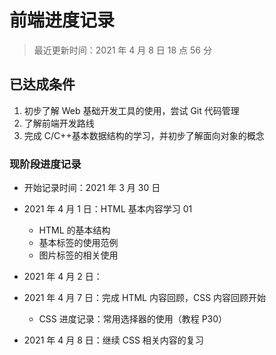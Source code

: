# 前端进度记录

> 最近更新时间：2021 年 4 月 8 日 18 点 56 分

## 已达成条件

1. 初步了解 Web 基础开发工具的使用，尝试 Git 代码管理
2. 了解前端开发路线
3. 完成 C/C++基本数据结构的学习，并初步了解面向对象的概念

### 现阶段进度记录

- 开始记录时间：2021 年 3 月 30 日

- 2021 年 4 月 1 日：HTML 基本内容学习 01
  - HTML 的基本结构
  - 基本标签的使用范例
  - 图片标签的相关使用
- 2021 年 4 月 2 日：
- 2021 年 4 月 7 日：完成 HTML 内容回顾，CSS 内容回顾开始
  - CSS 进度记录：常用选择器的使用（教程 P30）
- 2021 年 4 月 8 日：继续 CSS 相关内容的复习
